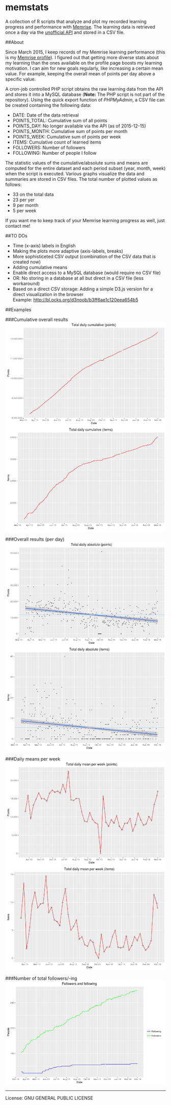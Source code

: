 # memstats

A collection of R scripts that analyze and plot my recorded learning progress and performance with [Memrise](http://www.memrise.com). The learning data is retrieved once a day via the [unofficial API](https://github.com/carpiediem/memrise-enhancement-suite/wiki/Unofficial-Documentation-for-the-Memrise-API) and stored in a CSV file. 

##About

Since March 2015, I keep records of my Memrise learning performance (this is my [Memrise profile](http://www.memrise.com/user/mucx)). I figured out that getting more diverse stats about my learning than the ones available on the profile page boosts my learning motivation. I can aim for new goals regularly, like increasing a certain mean value. For example, keeping the overall mean of points per day above a specific value.

A cron-job controlled PHP script obtains the raw learning data from the API and stores it into a MySQL database (__Note:__ The PHP script is not part of the repository). Using the quick export function of _PHPMyAdmin_, a CSV file can be created containing the following data:

* DATE:         Date of the data retrieval
* POINTS_TOTAL: Cumulative sum of all points
* POINTS_DAY:   No longer available via the API (as of 2015-12-15)
* POINTS_MONTH: Cumulative sum of points per month
* POINTS_WEEK:  Cumulative sum of points per week
* ITEMS:        Cumulative count of learned items
* FOLLOWERS:    Number of followers
* FOLLOWING:    Number of people I follow

The statistic values of the cumulative/absolute sums and means are computed for the entire dataset and each period subset (year, month, week) when the script is executed. Various graphs visualize the data and summaries are stored in CSV files. The total number of plotted values as follows:

* 33 on the total data
* 23 per yer
* 9 per month
* 5 per week

If you want me to keep track of your Memrise learning progress as well, just contact me!

##TO DOs

* Time (x-axis) labels in English
* Making the plots more adaptive (axis-labels, breaks)
* More sophisticeted CSV output (combination of the CSV data that is created now)
* Adding cumulative means
* Enable direct access to a MySQL database (would require no CSV file)
* OR: No storing in a database at all but direct in a CSV file (less workaround)
* Based on a direct CSV storage: Adding a simple D3.js version for a direct visualization in the browser  
  Example: http://bl.ocks.org/d3noob/b3ff6ae1c120eea654b5

##Examples

###Cumulative overall results
![Total points](./output/plots/total/daily_cum_points.png)
![Total items](./output/plots/total/daily_cum_items.png)

###Overall results (per day)
![Points per day](./output/plots/total/daily_abs_points.png)
![Items per day](./output/plots/total/daily_abs_items.png)

###Daily means per week
![Points per day](./output/plots/total/daily_mean_per_week_points.png)
![Items per day](./output/plots/total/daily_mean_per_week_items.png)

###Number of total followers/-ing
![Total followers/-ing](./output/plots/total/followersing.png)

* * *
License: GNU GENERAL PUBLIC LICENSE